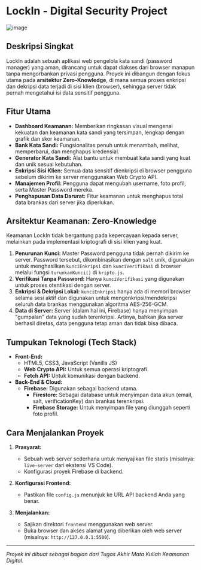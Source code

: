 # LockIn - Digital Security Project

![image](https://github.com/user-attachments/assets/d3f3ae16-8104-4971-ba5c-a802c3bdef72)

## Deskripsi Singkat

LockIn adalah sebuah aplikasi web pengelola kata sandi (password manager) yang aman, dirancang untuk dapat diakses dari browser manapun tanpa mengorbankan privasi pengguna. Proyek ini dibangun dengan fokus utama pada **arsitektur Zero-Knowledge**, di mana semua proses enkripsi dan dekripsi data terjadi di sisi klien (browser), sehingga server tidak pernah mengetahui isi data sensitif pengguna.

## Fitur Utama

* **Dashboard Keamanan:** Memberikan ringkasan visual mengenai kekuatan dan keamanan kata sandi yang tersimpan, lengkap dengan grafik dan skor keamanan.
* **Bank Kata Sandi:** Fungsionalitas penuh untuk menambah, melihat, memperbarui, dan menghapus kredensial.
* **Generator Kata Sandi:** Alat bantu untuk membuat kata sandi yang kuat dan unik sesuai kebutuhan.
* **Enkripsi Sisi Klien:** Semua data sensitif dienkripsi di browser pengguna sebelum dikirim ke server menggunakan Web Crypto API.
* **Manajemen Profil:** Pengguna dapat mengubah username, foto profil, serta Master Password mereka.
* **Penghapusan Data Darurat:** Fitur keamanan untuk menghapus total data brankas dari server jika diperlukan.

## Arsitektur Keamanan: Zero-Knowledge

Keamanan LockIn tidak bergantung pada kepercayaan kepada server, melainkan pada implementasi kriptografi di sisi klien yang kuat.

1.  **Penurunan Kunci:** Master Password pengguna tidak pernah dikirim ke server. Password tersebut, dikombinasikan dengan `salt` unik, digunakan untuk menghasilkan `kunciEnkripsi` dan `kunciVerifikasi` di browser melalui fungsi `turunkanKunci()` di `kripto.js`.
2.  **Verifikasi Tanpa Password:** Hanya `kunciVerifikasi` yang digunakan untuk proses otentikasi dengan server.
3.  **Enkripsi & Dekripsi Lokal:** `kunciEnkripsi` hanya ada di memori browser selama sesi aktif dan digunakan untuk mengenkripsi/mendekripsi seluruh data brankas menggunakan algoritma AES-256-GCM.
4.  **Data di Server:** Server (dalam hal ini, Firebase) hanya menyimpan "gumpalan" data yang sudah terenkripsi. Artinya, bahkan jika server berhasil diretas, data pengguna tetap aman dan tidak bisa dibaca.

## Tumpukan Teknologi (Tech Stack)

* **Front-End:**
    * HTML5, CSS3, JavaScript (Vanilla JS)
    * **Web Crypto API:** Untuk semua operasi kriptografi.
    * **Fetch API:** Untuk komunikasi dengan backend.
* **Back-End & Cloud:**
    * **Firebase:** Digunakan sebagai backend utama.
        * **Firestore:** Sebagai database untuk menyimpan data akun (email, salt, verificationKey) dan brankas terenkripsi.
        * **Firebase Storage:** Untuk menyimpan file yang diunggah seperti foto profil.

## Cara Menjalankan Proyek

1.  **Prasyarat:**
    * Sebuah web server sederhana untuk menyajikan file statis (misalnya: `live-server` dari ekstensi VS Code).
    * Konfigurasi proyek Firebase di backend.

2.  **Konfigurasi Frontend:**
    * Pastikan file `config.js` menunjuk ke URL API backend Anda yang benar.

3.  **Menjalankan:**
    * Sajikan direktori `frontend` menggunakan web server.
    * Buka browser dan akses alamat yang diberikan oleh web server (misalnya: `http://127.0.0.1:5500`).

---
*Proyek ini dibuat sebagai bagian dari Tugas Akhir Mata Kuliah Keamanan Digital.*
